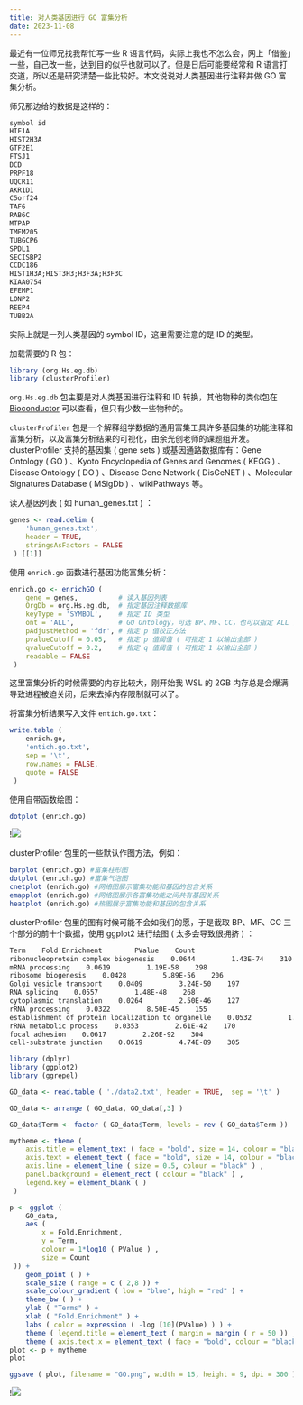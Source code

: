 ```yaml
---
title: 对人类基因进行 GO 富集分析
date: 2023-11-08
---
```


最近有一位师兄找我帮忙写一些 R 语言代码，实际上我也不怎么会，网上「借鉴」一些，自己改一些，达到目的似乎也就可以了。但是日后可能要经常和 R 语言打交道，所以还是研究清楚一些比较好。本文说说对人类基因进行注释并做 GO 富集分析。

<!--more-->

师兄那边给的数据是这样的：

```txt
symbol id
HIF1A
HIST2H3A
GTF2E1
FTSJ1
DCD
PRPF18
UQCR11
AKR1D1
C5orf24
TAF6
RAB6C
MTPAP
TMEM205
TUBGCP6
SPDL1
SECISBP2
CCDC186
HIST1H3A;HIST3H3;H3F3A;H3F3C
KIAA0754
EFEMP1
LONP2
REEP4
TUBB2A
```

实际上就是一列人类基因的 symbol ID，这里需要注意的是 ID 的类型。

加载需要的 R 包：

```r
library (org.Hs.eg.db)
library (clusterProfiler)
```

`org.Hs.eg.db` 包主要是对人类基因进行注释和 ID 转换，其他物种的类似包在 [Bioconductor](https://bioconductor.org/packages/release/BiocViews.html#___OrgDb) 可以查看，但只有少数一些物种的。

`clusterProfiler` 包是一个解释组学数据的通用富集工具许多基因集的功能注释和富集分析，以及富集分析结果的可视化，由余光创老师的课题组开发。clusterProfiler 支持的基因集 ( gene sets ) 或基因通路数据库有：Gene Ontology ( GO ) 、Kyoto Encyclopedia of Genes and Genomes ( KEGG ) 、Disease Ontology ( DO ) 、Disease Gene Network ( DisGeNET ) 、Molecular Signatures Database ( MSigDb ) 、wikiPathways 等。

读入基因列表 ( 如 human_genes.txt ) ：

```r
genes <- read.delim (
    'human_genes.txt',
    header = TRUE,
    stringsAsFactors = FALSE
 ) [[1]]
```

使用 `enrich.go` 函数进行基因功能富集分析：

```r
enrich.go <- enrichGO (
    gene = genes,          # 读入基因列表
    OrgDb = org.Hs.eg.db,  # 指定基因注释数据库
    keyType = 'SYMBOL',    # 指定 ID 类型
    ont = 'ALL',           # GO Ontology，可选 BP、MF、CC，也可以指定 ALL 同时计算 3 者
    pAdjustMethod = 'fdr', # 指定 p 值校正方法
    pvalueCutoff = 0.05,   # 指定 p 值阈值 ( 可指定 1 以输出全部 )
    qvalueCutoff = 0.2,    # 指定 q 值阈值 ( 可指定 1 以输出全部 )
    readable = FALSE
 )
```

这里富集分析的时候需要的内存比较大，刚开始我 WSL 的 2GB 内存总是会爆满导致进程被迫关闭，后来去掉内存限制就可以了。

将富集分析结果写入文件 `entich.go.txt`：

```r
write.table (
    enrich.go,
    'entich.go.txt',
    sep = '\t',
    row.names = FALSE,
    quote = FALSE
 )
```

使用自带函数绘图：

```r
dotplot (enrich.go)
```

!![](https://images.yuanj.top/20231108173544.png)

clusterProfiler 包里的一些默认作图方法，例如：

```r
barplot (enrich.go) #富集柱形图
dotplot (enrich.go) #富集气泡图
cnetplot (enrich.go) #网络图展示富集功能和基因的包含关系
emapplot (enrich.go) #网络图展示各富集功能之间共有基因关系
heatplot (enrich.go) #热图展示富集功能和基因的包含关系
```

clusterProfiler 包里的图有时候可能不会如我们的愿，于是截取 BP、MF、CC 三个部分的前十个数据，使用 ggplot2 进行绘图 ( 太多会导致很拥挤 ) ：

```txt
Term    Fold Enrichment        PValue    Count
ribonucleoprotein complex biogenesis    0.0644         1.43E-74    310
mRNA processing    0.0619         1.19E-58    298
ribosome biogenesis    0.0428         5.89E-56    206
Golgi vesicle transport    0.0409         3.24E-50    197
RNA splicing    0.0557         1.48E-48    268
cytoplasmic translation    0.0264         2.50E-46    127
rRNA processing    0.0322         8.50E-45    155
establishment of protein localization to organelle    0.0532         1.67E-44    256
rRNA metabolic process    0.0353         2.61E-42    170
focal adhesion    0.0617         2.26E-92    304
cell-substrate junction    0.0619         4.74E-89    305
```

```r
library (dplyr)
library (ggplot2)
library (ggrepel)

GO_data <- read.table ( './data2.txt', header = TRUE,  sep = '\t' )

GO_data <- arrange ( GO_data, GO_data[,3] )

GO_data$Term <- factor ( GO_data$Term, levels = rev ( GO_data$Term ))

mytheme <- theme (
    axis.title = element_text ( face = "bold", size = 14, colour = "black" ) ,
    axis.text = element_text ( face = "bold", size = 14, colour = "black" ) ,
    axis.line = element_line ( size = 0.5, colour = "black" ) ,
    panel.background = element_rect ( colour = "black" ) ,
    legend.key = element_blank ( )
 )

p <- ggplot (
    GO_data,
    aes (
        x = Fold.Enrichment,
        y = Term,
        colour = 1*log10 ( PValue ) ,
        size = Count
 )) +
    geom_point ( ) +
    scale_size ( range = c ( 2,8 )) +
    scale_colour_gradient ( low = "blue", high = "red" ) +
    theme_bw ( ) +
    ylab ( "Terms" ) +
    xlab ( "Fold.Enrichment" ) +
    labs ( color = expression ( -log [10](PValue) ) ) +
    theme ( legend.title = element_text ( margin = margin ( r = 50 )) , axis.title.x = element_text ( margin = margin ( t = 20 )) ) +
    theme ( axis.text.x = element_text ( face = "bold", colour = "black", angle = 0, vjust = 1 ))
plot <- p + mytheme
plot

ggsave ( plot, filename = "GO.png", width = 15, height = 9, dpi = 300 )
```

!![](https://images.yuanj.top/20231108173559.png)
